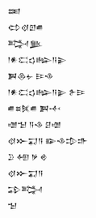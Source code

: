 <div class='block'>
<div class='line'>𒌅</div>
<div class='line'>𒌌𒋼𒇻𒌑</div>
<div class='line'>𒅋𒆥</div>
<div class='line'>𒁹𒀭𒀫𒌓𒈗𒀀𒉌</div>
<div class='line'>𒀉𒁲𒉡 𒄿𒈾</div>
<div class='line'>𒁹𒀭𒀫𒌓𒈗𒀀𒉌 𒉿𒄿</div>
<div class='line'>𒌑𒊺𒍮𒌑 𒀉𒋾</div>
<div class='line'>𒌝𒈠 𒀀𒈾 𒆪𒌝</div>
<div class='line'>𒋼𒁍𒍑𒀀 𒅔𒈾𒄠𒈥</div>
<div class='line'>𒊒 𒅇 𒃻 𒄴</div>
<div class='line'>𒋼𒁍𒍑𒀀</div>
<div class='line'>𒁉𒅋</div>
<div class='line'>𒈠</div>
</div>